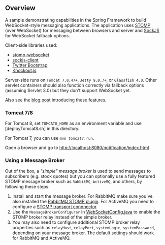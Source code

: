 ## Overview

A sample demonstrating capabilities in the Spring Framework to build WebSocket-style messaging applications. The application uses [STOMP](http://stomp.github.io/) (over WebSocket) for messaging between browsers and server and [SockJS](https://github.com/sockjs/sockjs-protocol) for WebSocket fallback options.

Client-side libraries used:
* [stomp-websocket](https://github.com/jmesnil/stomp-websocket/)
* [sockjs-client](https://github.com/sockjs/sockjs-client)
* [Twitter Bootstrap](http://twitter.github.io/bootstrap/)
* [Knockout.js](http://knockoutjs.com/)

Server-side runs on `Tomcat 7.0.47+`, `Jetty 9.0.7+`, or `Glassfish 4.0`. Other servlet containers should also function correctly via fallback options (assuming Servlet 3.0) but they don't support WebSocket yet.

Also see the [blog post](http://blog.springsource.org/2013/07/24/spring-framework-4-0-m2-websocket-messaging-architectures/) introducing these features.

### Tomcat 7/8

For Tomcat 8, set `TOMCAT8_HOME` as an environment variable and use [deployTomcat8.sh] in this directory.

For Tomcat 7, you can use `mvn tomcat7:run`.

Open a browser and go to <http://localhost:8080/notification/index.html>


### Using a Message Broker

Out of the box, a _"simple" message broker_ is used to send messages to subscribers (e.g. stock quotes) but you can optionally use a fully featured STOMP message broker such as `RabbitMQ`, `ActiveMQ`, and others, by following these steps:

1.   Install and start the message broker. For RabbitMQ make sure you've also installed the [RabbitMQ STOMP plugin](http://www.rabbitmq.com/stomp.html). For ActiveMQ you need to configure a [STOMP transport connnector](http://activemq.apache.org/stomp.html).
2.   Use the `MessageBrokerConfigurer` in [WebSocketConfig.java](/config/WebSocketConfig.java) to enable the STOMP broker relay instead of the simple broker.
3.   You may also need to configure additional STOMP broker relay properties such as `relayHost`, `relayPort`, `systemLogin`, `systemPassword`, depending on your message broker. The default settings should work for RabbitMQ and ActiveMQ.




